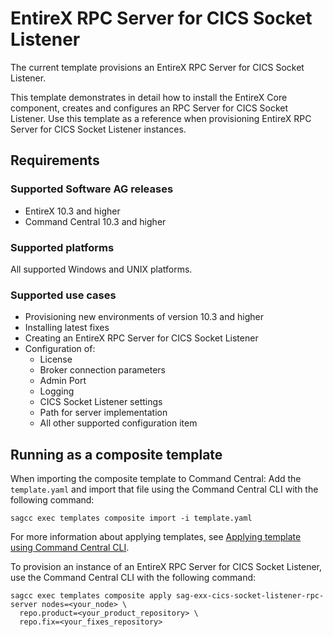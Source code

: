 <!-- Copyright 2018 Software AG, Darmstadt, Germany and/or its licensors

   SPDX-License-Identifier: Apache-2.0

    Licensed under the Apache License, Version 2.0 (the "License");
    you may not use this file except in compliance with the License.
    You may obtain a copy of the License at

        http://www.apache.org/licenses/LICENSE-2.0

    Unless required by applicable law or agreed to in writing, software
    distributed under the License is distributed on an "AS IS" BASIS,
     WITHOUT WARRANTIES OR CONDITIONS OF ANY KIND, either express or implied.
     See the License for the specific language governing permissions and

     limitations under the License.                                                  

-->

# EntireX RPC Server for CICS Socket Listener

The current template provisions an EntireX RPC Server for CICS Socket Listener.

This template demonstrates in detail how to install the EntireX Core component, creates and configures an RPC Server for CICS Socket Listener. Use this template as a reference when provisioning EntireX RPC Server for CICS Socket Listener instances.

## Requirements

### Supported Software AG releases

* EntireX 10.3 and higher
* Command Central 10.3 and higher

### Supported platforms

All supported Windows and UNIX platforms.

### Supported use cases

* Provisioning new environments of version 10.3 and higher
* Installing latest fixes
* Creating an EntireX RPC Server for CICS Socket Listener
* Configuration of:
  * License
  * Broker connection parameters
  * Admin Port
  * Logging
  * CICS Socket Listener settings
  * Path for server implementation
  * All other supported configuration item

## Running as a composite template

When importing the composite template to Command Central:
Add the `template.yaml` and import that file using the Command Central CLI with the following command:

```
sagcc exec templates composite import -i template.yaml
```

For more information about applying templates, see [Applying template using Command Central CLI](https://github.com/SoftwareAG/sagdevops-templates/wiki/Using-default-templates#applying-template-using-command-central-cli).

To provision an instance of an EntireX RPC Server for CICS Socket Listener, use the Command Central CLI with the following command:

```
sagcc exec templates composite apply sag-exx-cics-socket-listener-rpc-server nodes=<your_node> \
  repo.product=<your_product_repository> \
  repo.fix=<your_fixes_repository>
```
